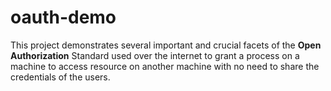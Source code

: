 # oauth-demo
This project demonstrates several important and crucial facets of the **Open Authorization** Standard used over the internet to grant a process on a machine to access resource on another machine with no need to share the credentials of the users.
